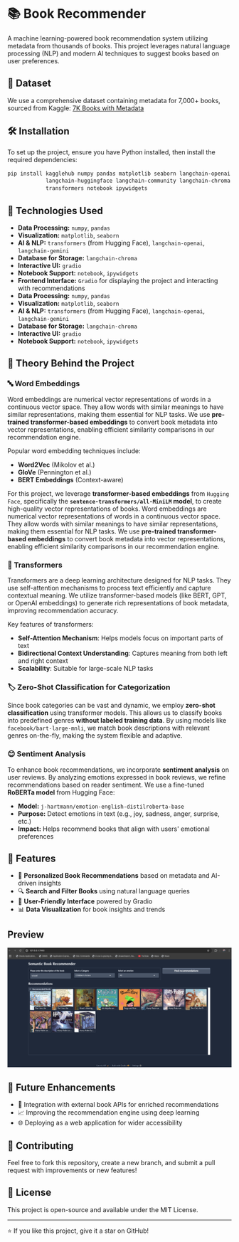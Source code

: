 # 📚 Book Recommender

A machine learning-powered book recommendation system utilizing metadata from thousands of books. This project leverages natural language processing (NLP) and modern AI techniques to suggest books based on user preferences.

## 📂 Dataset
We use a comprehensive dataset containing metadata for 7,000+ books, sourced from Kaggle:
[7K Books with Metadata](https://www.kaggle.com/datasets/dylanjcastillo/7k-books-with-metadata)

## 🛠 Installation
To set up the project, ensure you have Python installed, then install the required dependencies:

```sh
pip install kagglehub numpy pandas matplotlib seaborn langchain-openai \
            langchain-huggingface langchain-community langchain-chroma gradio \
            transformers notebook ipywidgets
```

## 🔧 Technologies Used
- **Data Processing:** `numpy`, `pandas`
- **Visualization:** `matplotlib`, `seaborn`
- **AI & NLP:** `transformers` (from Hugging Face), `langchain-openai`, `langchain-gemini`
- **Database for Storage:** `langchain-chroma`
- **Interactive UI:** `gradio`
- **Notebook Support:** `notebook`, `ipywidgets`
- **Frontend Interface:** `Gradio` for displaying the project and interacting with recommendations
- **Data Processing:** `numpy`, `pandas`
- **Visualization:** `matplotlib`, `seaborn`
- **AI & NLP:** `transformers` (from Hugging Face), `langchain-openai`, `langchain-gemini`
- **Database for Storage:** `langchain-chroma`
- **Interactive UI:** `gradio`
- **Notebook Support:** `notebook`, `ipywidgets`

## 🧠 Theory Behind the Project

### 🔤 Word Embeddings
Word embeddings are numerical vector representations of words in a continuous vector space. They allow words with similar meanings to have similar representations, making them essential for NLP tasks. We use **pre-trained transformer-based embeddings** to convert book metadata into vector representations, enabling efficient similarity comparisons in our recommendation engine.

Popular word embedding techniques include:
- **Word2Vec** (Mikolov et al.)
- **GloVe** (Pennington et al.)
- **BERT Embeddings** (Context-aware)

For this project, we leverage **transformer-based embeddings** from `Hugging Face`, specifically the **`sentence-transformers/all-MiniLM` model**, to create high-quality vector representations of books.
Word embeddings are numerical vector representations of words in a continuous vector space. They allow words with similar meanings to have similar representations, making them essential for NLP tasks. We use **pre-trained transformer-based embeddings** to convert book metadata into vector representations, enabling efficient similarity comparisons in our recommendation engine.

### 🤖 Transformers
Transformers are a deep learning architecture designed for NLP tasks. They use self-attention mechanisms to process text efficiently and capture contextual meaning. We utilize transformer-based models (like BERT, GPT, or OpenAI embeddings) to generate rich representations of book metadata, improving recommendation accuracy.

Key features of transformers:
- **Self-Attention Mechanism**: Helps models focus on important parts of text
- **Bidirectional Context Understanding**: Captures meaning from both left and right context
- **Scalability**: Suitable for large-scale NLP tasks

### 🏷️ Zero-Shot Classification for Categorization
Since book categories can be vast and dynamic, we employ **zero-shot classification** using transformer models. This allows us to classify books into predefined genres **without labeled training data**. By using models like `facebook/bart-large-mnli`, we match book descriptions with relevant genres on-the-fly, making the system flexible and adaptive.

### 😊 Sentiment Analysis
To enhance book recommendations, we incorporate **sentiment analysis** on user reviews. By analyzing emotions expressed in book reviews, we refine recommendations based on reader sentiment. We use a fine-tuned **RoBERTa model** from Hugging Face:
- **Model:** `j-hartmann/emotion-english-distilroberta-base`
- **Purpose:** Detect emotions in text (e.g., joy, sadness, anger, surprise, etc.)
- **Impact:** Helps recommend books that align with users' emotional preferences

## 🚀 Features
- 📖 **Personalized Book Recommendations** based on metadata and AI-driven insights
- 🔍 **Search and Filter Books** using natural language queries
- 🎨 **User-Friendly Interface** powered by Gradio
- 📊 **Data Visualization** for book insights and trends

## Preview
![Book Recommender Preview](assets/preview.png)


## 🔮 Future Enhancements
- 🔗 Integration with external book APIs for enriched recommendations
- 📈 Improving the recommendation engine using deep learning
- 🌐 Deploying as a web application for wider accessibility

## 🤝 Contributing
Feel free to fork this repository, create a new branch, and submit a pull request with improvements or new features!

## 📜 License
This project is open-source and available under the MIT License.

---
⭐ If you like this project, give it a star on GitHub!
